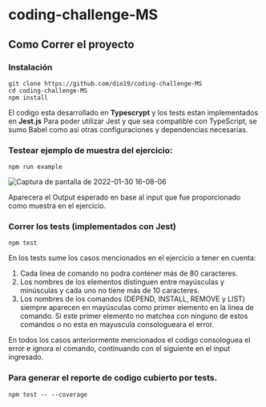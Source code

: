 # coding-challenge-MS

## Como Correr el proyecto

### Instalación

```
git clone https://github.com/dio19/coding-challenge-MS
cd coding-challenge-MS
npm install

```
El codigo esta desarrollado en **Typescrypt** y los tests estan implementados en **Jest.js**
Para poder utilizar Jest y que sea compatible con TypeScript, se sumo Babel como asi otras configuraciones y dependencias necesarias.


### Testear ejemplo de muestra del ejercicio:

```
npm run example

```
![Captura de pantalla de 2022-01-30 16-08-06](https://user-images.githubusercontent.com/55143009/151713848-f672c7c4-c397-4a8d-a38c-56c3bbb514cf.png)

Aparecera el Output esperado en base al input que fue proporcionado como muestra en el ejercicio.

### Correr los tests (implementados con Jest)

```
npm test

```

En los tests sume los casos mencionados en el ejercicio a tener en cuenta:

1. Cada línea de comando no podra contener más de 80 caracteres.
2. Los nombres de los elementos distinguen entre mayúsculas y minúsculas y cada uno no tiene más de 10 caracteres.
3. Los nombres de los comandos (DEPEND, INSTALL, REMOVE y LIST) siempre aparecen en mayúsculas como primer elemento en la linea de comando. Si este primer elemento no matchea con ninguno de estos comandos o no esta en mayuscula consologueara el error.

En todos los casos anteriormente mencionados el codigo consologuea el error e ignora el comando, continuando con el siguiente en el input ingresado.

### Para generar el reporte de codigo cubierto por tests.

```
npm test -- --coverage

```

